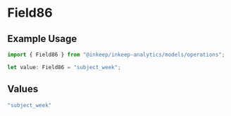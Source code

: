 # Field86

## Example Usage

```typescript
import { Field86 } from "@inkeep/inkeep-analytics/models/operations";

let value: Field86 = "subject_week";
```

## Values

```typescript
"subject_week"
```